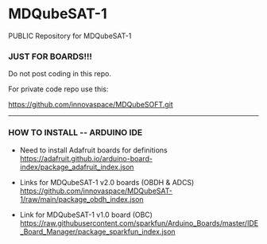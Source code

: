 # MDQubeSAT-1

PUBLIC Repository for MDQubeSAT-1

### JUST FOR BOARDS!!!

Do not post coding in this repo.

For private code repo use this:

https://github.com/innovaspace/MDQubeSOFT.git

-----------------------------------------------------------------------------

### HOW TO INSTALL -- ARDUINO IDE

- Need to install Adafruit boards for definitions
https://adafruit.github.io/arduino-board-index/package_adafruit_index.json

- Links for MDQubeSAT-1 v2.0 boards (OBDH & ADCS)
https://github.com/innovaspace/MDQubeSAT-1/raw/main/package_obdh_index.json

- Link for MDQubeSAT-1 v1.0 board (OBC)
https://raw.githubusercontent.com/sparkfun/Arduino_Boards/master/IDE_Board_Manager/package_sparkfun_index.json
